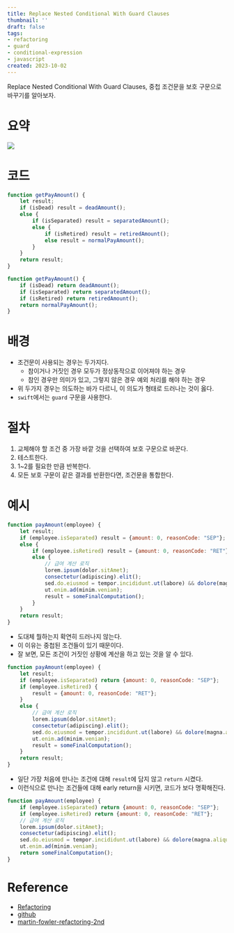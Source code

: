 ```yaml
---
title: Replace Nested Conditional With Guard Clauses
thumbnail: ''
draft: false
tags:
- refactoring
- guard
- conditional-expression
- javascript
created: 2023-10-02
---
```


Replace Nested Conditional With Guard Clauses, 중첩 조건문을 보호 구문으로 바꾸기를 알아보자.

# 요약

![](Refactoring_50_ReplaceNestedConditionalWithGuardClauses_0.png)

# 코드

````javascript
function getPayAmount() {
    let result;
    if (isDead) result = deadAmount();
    else {
        if (isSeparated) result = separatedAmount();
        else {
            if (isRetired) result = retiredAmount();
            else result = normalPayAmount();
        }
    }
    return result;
}
````

````javascript
function getPayAmount() {
    if (isDead) return deadAmount();
    if (isSeparated) return separatedAmount();
    if (isRetired) return retiredAmount();
    return normalPayAmount();
}
````

# 배경

* 조건문이 사용되는 경우는 두가지다.
  * 참이거나 거짓인 경우 모두가 정상동작으로 이어져야 하는 경우
  * 참인 경우만 의미가 있고, 그렇지 않은 경우 예외 처리를 해야 하는 경우
* 위 두가지 경우는 의도하는 바가 다르니, 이 의도가 형태로 드러나는 것이 옳다.
* `swift`에서는 `guard` 구문을 사용한다.

# 절차

1. 교체해야 할 조건 중 가장 바깥 것을 선택하여 보호 구문으로 바꾼다.
1. 테스트한다.
1. 1~2를 필요한 만큼 반복한다.
1. 모든 보호 구문이 같은 결과를 반환한다면, 조건문을 통합한다.

# 예시

````javascript
function payAmount(employee) {
    let result;
    if (employee.isSeparated) result = {amount: 0, reasonCode: "SEP"};
    else {
        if (employee.isRetired) result = {amount: 0, reasonCode: "RET"};
        else {
            // 급여 계산 로직
            lorem.ipsum(dolor.sitAmet);
            consectetur(adipiscing).elit();
            sed.do.eiusmod = tempor.incididunt.ut(labore) && dolore(magna.aliqua);
            ut.enim.ad(minim.veniam);
            result = someFinalComputation();
        }
    }
    return result;
}
````

* 도대체 뭘하는지 확연히 드러나지 않는다.
* 이 이유는 중첩된 조건들이 있기 때문이다.
* 잘 보면, 모든 조건이 거짓인 상황에 계산을 하고 있는 것을 알 수 있다.

````javascript
function payAmount(employee) {
    let result;
    if (employee.isSeparated) return {amount: 0, reasonCode: "SEP"};
    if (employee.isRetired) {
        result = {amount: 0, reasonCode: "RET"};
    }
    else {
        // 급여 계산 로직
        lorem.ipsum(dolor.sitAmet);
        consectetur(adipiscing).elit();
        sed.do.eiusmod = tempor.incididunt.ut(labore) && dolore(magna.aliqua);
        ut.enim.ad(minim.veniam);
        result = someFinalComputation();
    }
    return result;
}
````

* 일단 가장 처음에 만나는 조건에 대해 `result`에 담지 않고 `return` 시켰다.
* 이런식으로 만나는 조건들에 대해 early return을 시키면, 코드가 보다 명확해진다.

````javascript
function payAmount(employee) {
    if (employee.isSeparated) return {amount: 0, reasonCode: "SEP"};
    if (employee.isRetired) return {amount: 0, reasonCode: "RET"};
    // 급여 계산 로직
    lorem.ipsum(dolor.sitAmet);
    consectetur(adipiscing).elit();
    sed.do.eiusmod = tempor.incididunt.ut(labore) && dolore(magna.aliqua);
    ut.enim.ad(minim.veniam);
    return someFinalComputation();
}
````

# Reference

* [Refactoring](https://product.kyobobook.co.kr/detail/S000001810241)
* [github](https://github.com/WegraLee/Refactoring)
* [martin-fowler-refactoring-2nd](https://github.com/wickedwukong/martin-fowler-refactoring-2nd)
